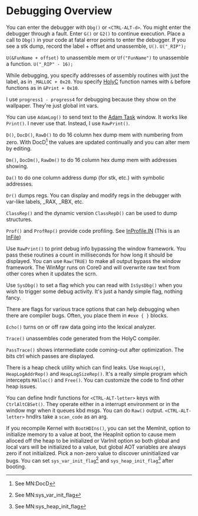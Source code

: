 # Debugging Overview

You can enter the debugger with `Dbg()` or `<CTRL-ALT-d>`. You might enter the debugger through a fault. Enter `G()` or `G2()` to continue execution. Place a call to `Dbg()` in your code at fatal error points to enter the debugger. If you see a stk dump, record the label + offset and unassemble, `U()`. `U("_RIP");`

`U(&FunName + offset)` to unassemble mem or `Uf("FunName")` to unassemble a function. `U("_RIP" - 16);`

While debugging, you specify addresses of assembly routines with just the label, as in `_MALLOC + 0x20`. You specify [HolyC](./HolyC.md) function names with `&` before functions as in `&Print + 0x10`.

I use `progress1 - progress4` for debugging because they show on the wallpaper. They're just global int vars.

You can use `AdamLog()` to send text to the [Adam Task](./Glossary.md) window. It works like `Print()`. I never use that. Instead, I use `RawPrint()`.

`D()`, `DocD()`, `RawD()` to do 16 column hex dump mem with numbering from zero. With DocD[^1] the values are updated continually and you can alter mem by editing.

`Dm()`, `DocDm()`, `RawDm()` to do 16 column hex dump mem with addresses showing.

`Da()` to do one column address dump (for stk, etc.) with symbolic addresses.

`Dr()` dumps regs. You can display and modify regs in the debugger with var-like labels, \_RAX, \_RBX, etc.

`ClassRep()` and the dynamic version `ClassRepD()` can be used to dump structures.

`Prof()` and `ProfRep()` provide code profiling. See [InProfile.IN](/Demo/InFile/InProfile.IN) (This is an [InFile](./Doc/Glossary.md))

Use `RawPrint()` to print debug info bypassing the window framework. You pass these routines a count in milliseconds for how long it should be displayed. You can use `Raw(TRUE)` to make all output bypass the window framework. The WinMgr runs on Core0 and will overwrite raw text from other cores when it updates the scrn.

Use `SysDbg()` to set a flag which you can read with `IsSysDbg()` when you wish to trigger some debug activity. It's just a handy simple flag, nothing fancy.

There are flags for various trace options that can help debugging when there are compiler bugs. Often, you place them in `#exe { }` blocks.

`Echo()` turns on or off raw data going into the lexical analyzer.

`Trace()` unassembles code generated from the HolyC compiler.

`PassTrace()` shows intermediate code coming-out after optimization. The bits ctrl which passes are displayed.

There is a heap check utility which can find leaks. Use `HeapLog()`, `HeapLogAddrRep()` and `HeapLogSizeRep()`. It's a really simple program which intercepts `MAlloc()` and `Free()`. You can customize the code to find other heap issues.

You can define hndlr functions for `<CTRL-ALT-letter>` keys with `CtrlAltCBSet()`. They operate either in a interrupt environment or in the window mgr when it queues kbd msgs. You can do `Raw()` output. `<CTRL-ALT-letter>` hndlrs take a `scan_code` as an arg.

If you recompile Kernel with `BootHDIns()`, you can set the MemInit, option to initialize memory to a value at boot, the HeapInit option to cause mem alloced off the heap to be initialized or VarInit option so both global and local vars will be initialized to a value, but global AOT variables are always zero if not initialized. Pick a non-zero value to discover uninitialized var bugs. You can set `sys_var_init_flag`[^2] and `sys_heap_init_flag`[^3] after booting.

[^1]: See MN:DocD

[^2]: See MN:sys_var_init_flag

[^3]: See MN:sys_heap_init_flag
